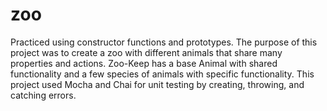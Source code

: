 # zoo

Practiced using constructor functions and prototypes. The purpose of this project was to create a zoo with different animals that share many properties and actions. Zoo-Keep has a base Animal with shared functionality and a few species of animals with specific functionality. This project used Mocha and Chai for unit testing by creating, throwing, and catching errors.
